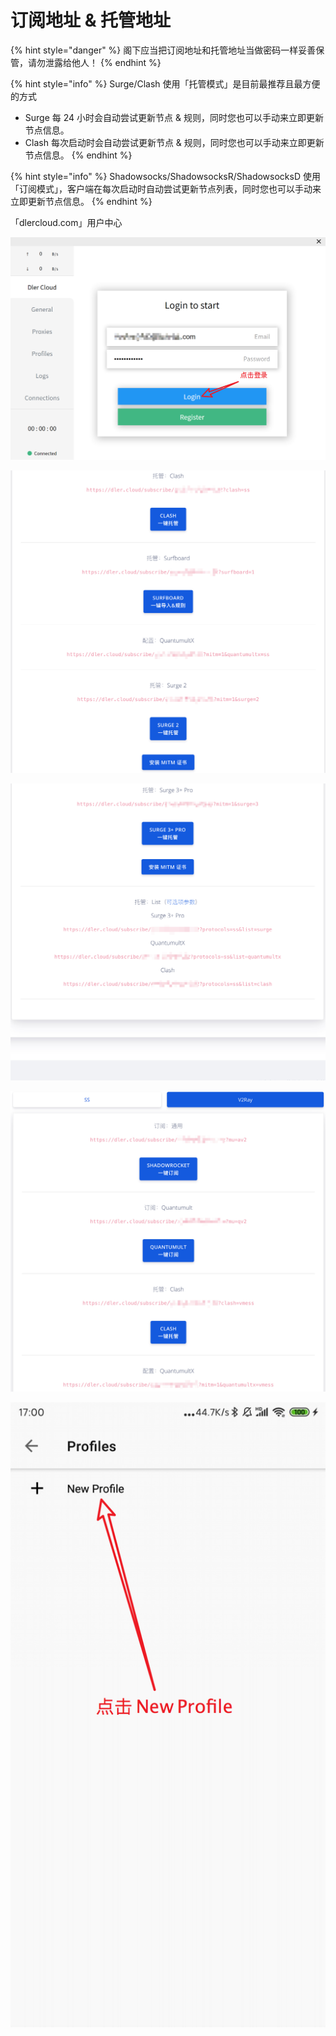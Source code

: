 # 订阅地址 & 托管地址

{% hint style="danger" %}
阁下应当把订阅地址和托管地址当做密码一样妥善保管，请勿泄露给他人！
{% endhint %}

{% hint style="info" %}
Surge/Clash 使用「托管模式」是目前最推荐且最方便的方式

* Surge 每 24 小时会自动尝试更新节点 & 规则，同时您也可以手动来立即更新节点信息。
* Clash 每次启动时会自动尝试更新节点 & 规则，同时您也可以手动来立即更新节点信息。
{% endhint %}

{% hint style="info" %}
Shadowsocks/ShadowsocksR/ShadowsocksD 使用「订阅模式」，客户端在每次启动时自动尝试更新节点列表，同时您也可以手动来立即更新节点信息。
{% endhint %}

「dlercloud.com」用户中心

![](../../.gitbook/assets/1.jpg)

![](../../.gitbook/assets/12.jpg)

![](../../.gitbook/assets/11%20%281%29.jpg)

![](../../.gitbook/assets/21.jpg)



![](../../.gitbook/assets/22%20%281%29.jpg)

